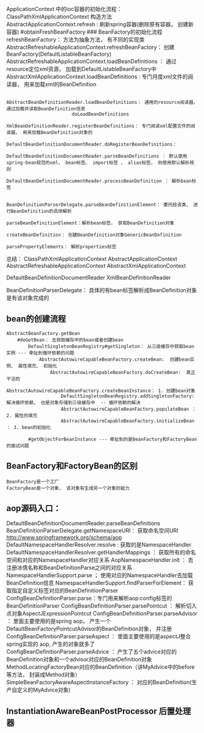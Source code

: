 ApplicationContext 中的ioc容器的初始化流程： 
    ClassPathXmlApplicationContext
        构造方法
        AbstractApplicationContext.refresh : 刷新spring容器(删除原有容器， 创建新容器)
            #obtainFreshBeanFactory
            ### BeanFactory的初始化流程
                refreshBeanFactory： 方法为抽象方法， 有不同的实现类
                AbstractRefreshableApplicationContext.refreshBeanFactory： 创建BeanFactory(DefaultListableBeanFactory)
                    AbstractRefreshableApplicationContext.loadBeanDefinitions ： 通过resource定位xml资源， 加载到DefaultListableBeanFactory中
                        AbstractXmlApplicationContext.loadBeanDefinitions : 专门月度xml文件的阅读器， 用来加载xml的BeanDefinition
                        
                            AbstractBeanDefinitionReader.loadBeanDefinitions： 通用的resource阅读器， 通过加载并读取BeanDefinition信息
                            doLoadBeanDefinitions
                                XmlBeanDefinitionReader.registerBeanDefinitions： 专门阅读xml配置文件的阅读器， 用来加载BeanDefinition对象的
                                    DefaultBeanDefinitionDocumentReader.doRegisterBeanDefinitions： 
                                        DefaultBeanDefinitionDocumentReader.parseBeanDefinitions ： 默认使用spring-bean规范的xml， bean标签、 import标签 、 alias标签， 则使用默认解析规则
                                            DefaultBeanDefinitionDocumentReader.processBeanDefinition ： 解析bean标签
                                            
                                                BeanDefinitionParserDelegate.parseBeanDefinitionElement： 委托给该类， 进行BeanDefinition的具体解析
                                                    parseBeanDefinitionElement：解析bean标签， 获取BeanDefinition对象
                                                        createBeanDefinition： 创建BeanDefinition对象GenericBeanDefinition
                                                        parsePropertyElements： 解析properties标签
                                                            
总结： 
ClassPathXmlApplicationContext
AbstractApplicationContext
AbstractRefreshableApplicationContext
AbstractXmlApplicationContext

DefaultBeanDefinitionDocumentReader
XmlBeanDefinitionReader

BeanDefinitionParserDelegate： 具体的有bean标签解析成BeanDefinition对象是有该对象完成的

## bean的创建流程
    AbstractBeanFactory.getBean
        #doGetBean： 去获取缓存中的bean或者创建bean
            DefaultSingletonBeanRegistry#getSingleton： 从三级缓存中获取bean实例 --- 牵扯到循环依赖的问题
                AbstractAutowireCapableBeanFactory.createBean:  创建bean实例、 属性填充、 初始化
                    AbstractAutowireCapableBeanFactory.doCreateBean:  真正干活的
                        AbstractAutowireCapableBeanFactory.createBeanInstance： 1. 创建bean对象
                        DefaultSingletonBeanRegistry.addSingletonFactory: 解决循环依赖， 也是对象存储到三级缓存中  -- 循环依赖的解决
                        AbstractAutowireCapableBeanFactory.populateBean ： 2. 属性的填充
                        AbstractAutowireCapableBeanFactory.initializeBean ： 3. bean的初始化 
                        
            #getObjectForBeanInstance --- 牵扯到的是BeanFactory和FactoryBean的面试问题
## BeanFactory和FactoryBean的区别
    BeanFactory是一个工厂
    FactoryBean是一个对象， 该对象有生成另一个对象的能力
    
## aop源码入口： 
DefaultBeanDefinitionDocumentReader.parseBeanDefinitions
    BeanDefinitionParserDelegate.getNamespaceURI： 获取命名空间URI http://www.springframework.org/schema/aop
        DefaultNamespaceHandlerResolver.resolve : 获取的是NamespaceHandler
            DefaultNamespaceHandlerResolver.getHandlerMappings ： 获取所有的命名空间和对应的NamespaceHandler对应关系
            AopNamespaceHandler.init ： 去注册冰倩名称和BeanDefinitionParse之间的对应关系
        NamespaceHandlerSupport.parse ； 使用对应的NamespaceHandler去加载BeanDefinition信息
            NamespaceHandlerSupport.findParserForElement： 获取指定自定义标签对应的BeanDefinitionParser
    ConfigBeanDefinitionParser.parse：专门用来解析aop:config标签的BeanDefinitionParser
        ConfigBeanDefinitionParser.parsePointcut ： 解析切入点对象AspectJExpressionPointcut
        ConfigBeanDefinitionParser.parseAdvisor ： 里面主要使用的是spring aop， 产生一个DefaultBeanFactoryPointcutAdvisor的BeanDefinition对象， 并注册
        ConfigBeanDefinitionParser.parseAspect ： 里面主要使用的是aspectJ整合spring实现的 aop, 产生的对象就多了
            ConfigBeanDefinitionParser.parseAdvice ： 产生了五个advice对应的BeanDefinition对象和一个advisor对应的BeanDefinition对象
                MethodLocatingFactoryBean对应的BeanDefinition（讲MyAdvice中的before等方法， 封装成Method对象）
                SimpleBeanFactoryAwareAspectInstanceFactory ： 对应的BeanDefinition(生产自定义的MyAdvice对象)
    
    
    
    
## InstantiationAwareBeanPostProcessor 后置处理器